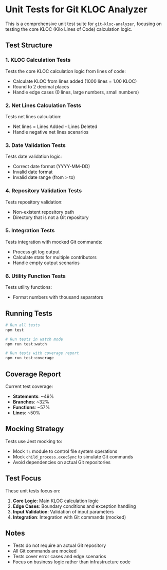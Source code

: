 # Unit Tests for Git KLOC Analyzer

This is a comprehensive unit test suite for `git-kloc-analyzer`, focusing on testing the core KLOC (Kilo Lines of Code) calculation logic.

## Test Structure

### 1. KLOC Calculation Tests
Tests the core KLOC calculation logic from lines of code:
- Calculate KLOC from lines added (1000 lines = 1.00 KLOC)
- Round to 2 decimal places
- Handle edge cases (0 lines, large numbers, small numbers)

### 2. Net Lines Calculation Tests
Tests net lines calculation:
- Net lines = Lines Added - Lines Deleted
- Handle negative net lines scenarios

### 3. Date Validation Tests
Tests date validation logic:
- Correct date format (YYYY-MM-DD)
- Invalid date format
- Invalid date range (from > to)

### 4. Repository Validation Tests
Tests repository validation:
- Non-existent repository path
- Directory that is not a Git repository

### 5. Integration Tests
Tests integration with mocked Git commands:
- Process git log output
- Calculate stats for multiple contributors
- Handle empty output scenarios

### 6. Utility Function Tests
Tests utility functions:
- Format numbers with thousand separators

## Running Tests

```bash
# Run all tests
npm test

# Run tests in watch mode
npm run test:watch

# Run tests with coverage report
npm run test:coverage
```

## Coverage Report

Current test coverage:
- **Statements**: ~49%
- **Branches**: ~32%
- **Functions**: ~57%
- **Lines**: ~50%

## Mocking Strategy

Tests use Jest mocking to:
- Mock `fs` module to control file system operations
- Mock `child_process.execSync` to simulate Git commands
- Avoid dependencies on actual Git repositories

## Test Focus

These unit tests focus on:
1. **Core Logic**: Main KLOC calculation logic
2. **Edge Cases**: Boundary conditions and exception handling
3. **Input Validation**: Validation of input parameters
4. **Integration**: Integration with Git commands (mocked)

## Notes

- Tests do not require an actual Git repository
- All Git commands are mocked
- Tests cover error cases and edge scenarios
- Focus on business logic rather than infrastructure code